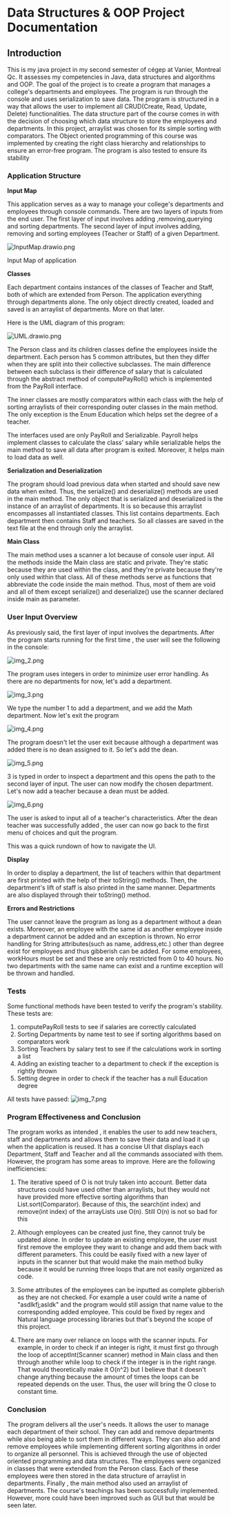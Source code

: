 
# Data Structures & OOP Project Documentation
## Introduction
This is my java project in my second semester of cégep at Vanier, Montreal Qc. It assesses my competencies in Java, data structures and algorithms and OOP. The goal of the project is to create a program that manages a college's departments and employees. The program is run through the console and uses serialization to save data. The program is structured in a way that allows the user to implement all CRUD(Create, Read, Update, Delete) functionalities. The data structure part of the course comes in with the decision of choosing which data structure to store the employees and departments. In this project, arraylist was chosen for its simple sorting with comparators. The Object oriented programming  of this course was implemented by creating the right class hierarchy and relationships to ensure an error-free program. The program is also tested to ensure its stability

### Application Structure
**Input Map**

This application serves as a way to manage your college's departments and employees through console commands.
There are two layers of inputs from the end user.
The first layer of input involves adding ,removing,querying and sorting departments.
The second layer of input involves adding, removing and sorting employees (Teacher or Staff) of a given Department.


![InputMap.drawio.png](Documentation/InputMap.drawio.png)

Input Map of application

**Classes**

Each department contains instances of  the classes of Teacher and Staff, both of which are extended from Person.
The application everything through departments alone. The only object directly created, loaded and saved is an arraylist
of departments. More on that later.

Here is the UML diagram of this program: 

![UML.drawio.png](Documentation/UML.drawio.png)

The Person class and its children classes define the employees inside the department. Each person has 5 common
attributes, but then they differ when they are split into their collective subclasses. The main difference between
each subclass is their difference of salary that is calculated through the abstract method of computePayRoll() which 
is implemented from the PayRoll interface.

The inner classes are mostly comparators within each class with the help
of sorting arraylists of their corresponding outer classes in the main method.
The only exception is the Enum Education which helps set the degree of a teacher.

The interfaces used are only PayRoll and Serializable. Payroll helps implement classes
to calculate the class' salary while serializable helps the main method to save all data 
after program is exited. Moreover, it helps main to load data as well.



**Serialization and Deserialization**

The program should load previous data when started and should save new data when exited.
Thus, the serialize() and deserialize() methods are used in the main method. The only object that is 
serialized and deserialized is the instance of an arraylist of departments. It is so because 
this arraylist encompasses all instantiated classes. This list contains departments. Each department then contains Staff
and teachers. So all classes are saved in the text file at the end through only the arraylist.

**Main Class**

The main method uses a scanner a lot because of console user input. All the methods inside the Main class are static
and private. They're static because they are used within the class, and they're private because they're only used within
that class. All of these methods serve as functions that abbreviate the code inside the main method. Thus, most of 
them are void and all of them except serialize() and deserialize() use the scanner declared inside main as parameter.

### User Input Overview

As previously said, the first layer of input involves the departments.
After the program starts running for the first time , the user will see the following in the console:

![img_2.png](Documentation/img_2.png)

The program uses integers in order to minimize user error handling. As there are no departments 
for now, let's add a department. 

![img_3.png](Documentation/img_3.png)

We type the number 1 to add a department, and we add the Math department.
Now let's exit the program

![img_4.png](Documentation/img_4.png)

The program doesn't let the user exit because although a department was added 
there is no dean assigned to it. So let's add the dean.

![img_5.png](Documentation/img_5.png)

3 is typed in order to inspect a department and this opens the path to the second layer of input.
The user can now modify the chosen department. Let's now add a teacher because a dean must be added.

![img_6.png](Documentation/img_6.png)

The user is asked to input all of a teacher's characteristics. After the dean teacher was successfully added
, the user can now go back to the first menu of choices and quit the program.

This was a quick rundown of how to navigate the UI.

**Display**

In order to display a department, the list of teachers within that department are first printed with the help of their 
toString() methods. Then, the department's lift of staff is also printed in the same manner. Departments are also 
displayed through their toString() method.

**Errors and Restrictions**

The user cannot leave the program as long as a department without a dean exists.
Moreover, an employee with the same id as another employee inside a department cannot be added and an exception is thrown.
No error handling for String attributes(such as name, address,etc.) other than degree exist for employees and thus gibberish can be added.
For some employees, workHours must be set and these are only restricted from 0 to 40 hours. No two departments with
the same name can exist and a runtime exception will be thrown and handled.

### Tests
Some functional methods have been tested to verify the program's stability.
These tests are:
1. computePayRoll tests to see if salaries are correctly calculated
2. Sorting Departments by name test to see if sorting algorithms based on comparators work
3. Sorting Teachers by salary test to see if the calculations work in sorting a list
4. Adding an existing teacher to a department to check if the exception is rightly thrown 
5. Setting degree in order to check if the teacher has a null Education degree

All tests have passed:
![img_7.png](Documentation/img_7.png)

### Program Effectiveness and Conclusion ###
The program works as intended , it enables the user to add new teachers, staff and departments and allows
them to save their data and load it up when the application is reused. It has a concise UI that displays each
Department, Staff and Teacher and all the commands associated with them. However, the program has some areas 
to improve. Here are the following inefficiencies:

1. The iterative speed of O is not truly taken into account. Better data structures could have used other than 
arraylists, but they would not have provided more effective sorting algorithms than List.sort(Comparator). 
Because of this, the search(int index) and remove(int index) of the arrayLists use O(n). Still O(n) is not so bad for this

2. Although employees can be created just fine, they cannot truly be updated alone. In order to update an existing
employee, the user must first remove the employee they want to change and add them back with different parameters.
This could be easily fixed with a new layer of inputs in the scanner but that would make the main method bulky because
it would be running three loops that are not easily organized as code. 

3. Some attributes of the employees can be inputted as complete gibberish as they are not checked. For example
a user could write a name of "asdlkfj;asldk" and the program would still assign that name value to the corresponding
added employee. This could be fixed by regex and Natural language processing libraries but that's beyond the scope
of this project.

4. There are many over reliance on loops with the scanner inputs. For example, in order to check if an integer is
right, it must first go through the loop of acceptInt(Scanner scanner) method in Main class and then through another
while loop to check if the integer is in the right range. That would theoretically make it O(n^2) but I believe 
that it doesn't change anything because the amount of times the loops can be repeated depends on the user. Thus, 
the user will bring the O close to constant time.

### Conclusion ###
The program delivers all the user's needs. It allows the user to manage each department of their school. 
They can add and remove departments while also being able to sort them in different ways. They can also add
and remove employees while implementing different sorting algorithms in order to organize all personnel. This is
achieved through the use of objected oriented programming and data structures. The employees were organized in 
classes that were extended from the Person class. Each of these employees were then stored in the data structure 
of arraylist in departments. Finally , the main method also used an arraylist of departments. The course's 
teachings has been successfully implemented. However, more could have been improved such as GUI but that would be 
seen later.


